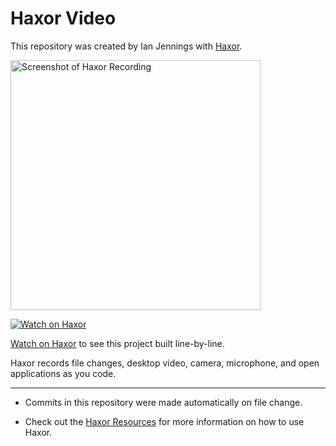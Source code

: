 # Haxor Video

This repository was created by Ian Jennings with [Haxor](http://localhost:1337/replay/8383ed88-7db2-4b59-992d-330ca1132cbb).

<a href="http://localhost:1337/replay/8383ed88-7db2-4b59-992d-330ca1132cbb"><img src="http://localhost:1337/replay/8383ed88-7db2-4b59-992d-330ca1132cbb/screenshot" alt="Screenshot of Haxor Recording" width="400" /></a> 

<a href="http://localhost:1337/replay/8383ed88-7db2-4b59-992d-330ca1132cbb"><img src="http://localhost:1337/images/watch-on-haxor.png" alt="Watch on Haxor" /></a> 

[Watch on Haxor](http://localhost:1337/replay/8383ed88-7db2-4b59-992d-330ca1132cbb) to see this project built line-by-line.

Haxor records file changes, desktop video, camera, microphone, and open applications as you code.


---
* Commits in this repository were made automatically on file change.

* Check out the [Haxor Resources](http://localhost:1337) for more information on how to use Haxor.